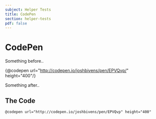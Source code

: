 ```yaml
---
subject: Helper Tests
title: CodePen
section: helper-tests
pdf: false
---  
```


# CodePen

Something before..

{@codepen url="http://codepen.io/joshbivens/pen/EPVQvp/" height="400"/}
 
Something after..

## The Code

```
@codepen url="http://codepen.io/joshbivens/pen/EPVQvp" height="400"
```
